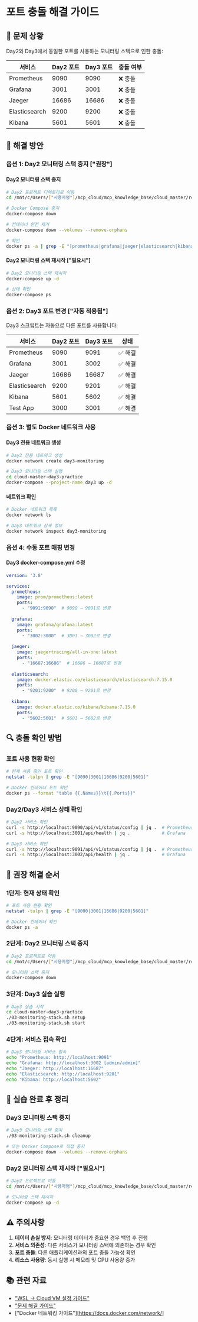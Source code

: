 # 포트 충돌 해결 가이드

## 🚨 문제 상황

Day2와 Day3에서 동일한 포트를 사용하는 모니터링 스택으로 인한 충돌:

| 서비스 | Day2 포트 | Day3 포트 | 충돌 여부 |
|--------|-----------|-----------|-----------|
| Prometheus | 9090 | 9090 | ❌ 충돌 |
| Grafana | 3001 | 3001 | ❌ 충돌 |
| Jaeger | 16686 | 16686 | ❌ 충돌 |
| Elasticsearch | 9200 | 9200 | ❌ 충돌 |
| Kibana | 5601 | 5601 | ❌ 충돌 |

## 🔧 해결 방안

### 옵션 1: Day2 모니터링 스택 중지 ["권장"]

#### Day2 모니터링 스택 중지
```bash
# Day2 프로젝트 디렉토리로 이동
cd /mnt/c/Users/["사용자명"]/mcp_cloud/mcp_knowledge_base/cloud_master/repos/samples/day2/my-app

# Docker Compose 중지
docker-compose down

# 컨테이너 완전 제거
docker-compose down --volumes --remove-orphans

# 확인
docker ps -a | grep -E "[prometheus|grafana|jaeger|elasticsearch|kibana]"
```

#### Day2 모니터링 스택 재시작 ["필요시"]
```bash
# Day2 모니터링 스택 재시작
docker-compose up -d

# 상태 확인
docker-compose ps
```

### 옵션 2: Day3 포트 변경 ["자동 적용됨"]

Day3 스크립트는 자동으로 다른 포트를 사용합니다:

| 서비스 | Day2 포트 | Day3 포트 | 상태 |
|--------|-----------|-----------|------|
| Prometheus | 9090 | 9091 | ✅ 해결 |
| Grafana | 3001 | 3002 | ✅ 해결 |
| Jaeger | 16686 | 16687 | ✅ 해결 |
| Elasticsearch | 9200 | 9201 | ✅ 해결 |
| Kibana | 5601 | 5602 | ✅ 해결 |
| Test App | 3000 | 3001 | ✅ 해결 |

### 옵션 3: 별도 Docker 네트워크 사용

#### Day3 전용 네트워크 생성
```bash
# Day3 전용 네트워크 생성
docker network create day3-monitoring

# Day3 모니터링 스택 실행
cd cloud-master-day3-practice
docker-compose --project-name day3 up -d
```

#### 네트워크 확인
```bash
# Docker 네트워크 목록
docker network ls

# Day3 네트워크 상세 정보
docker network inspect day3-monitoring
```

### 옵션 4: 수동 포트 매핑 변경

#### Day3 docker-compose.yml 수정
```yaml
version: '3.8'

services:
  prometheus:
    image: prom/prometheus:latest
    ports:
      - "9091:9090"  # 9090 → 9091로 변경
  
  grafana:
    image: grafana/grafana:latest
    ports:
      - "3002:3000"  # 3001 → 3002로 변경
  
  jaeger:
    image: jaegertracing/all-in-one:latest
    ports:
      - "16687:16686"  # 16686 → 16687로 변경
  
  elasticsearch:
    image: docker.elastic.co/elasticsearch/elasticsearch:7.15.0
    ports:
      - "9201:9200"  # 9200 → 9201로 변경
  
  kibana:
    image: docker.elastic.co/kibana/kibana:7.15.0
    ports:
      - "5602:5601"  # 5601 → 5602로 변경
```

## 🔍 충돌 확인 방법

### 포트 사용 현황 확인
```bash
# 현재 사용 중인 포트 확인
netstat -tulpn | grep -E "[9090|3001|16686|9200|5601]"

# Docker 컨테이너 포트 확인
docker ps --format "table {{.Names}}\t{{.Ports}}"
```

### Day2/Day3 서비스 상태 확인
```bash
# Day2 서비스 확인
curl -s http://localhost:9090/api/v1/status/config | jq .  # Prometheus
curl -s http://localhost:3001/api/health | jq .            # Grafana

# Day3 서비스 확인
curl -s http://localhost:9091/api/v1/status/config | jq .  # Prometheus
curl -s http://localhost:3002/api/health | jq .            # Grafana
```

## 🚀 권장 해결 순서

### 1단계: 현재 상태 확인
```bash
# 포트 사용 현황 확인
netstat -tulpn | grep -E "[9090|3001|16686|9200|5601]"

# Docker 컨테이너 확인
docker ps -a
```

### 2단계: Day2 모니터링 스택 중지
```bash
# Day2 프로젝트로 이동
cd /mnt/c/Users/["사용자명"]/mcp_cloud/mcp_knowledge_base/cloud_master/repos/samples/day2/my-app

# 모니터링 스택 중지
docker-compose down
```

### 3단계: Day3 실습 실행
```bash
# Day3 실습 시작
cd cloud-master-day3-practice
./03-monitoring-stack.sh setup
./03-monitoring-stack.sh start
```

### 4단계: 서비스 접속 확인
```bash
# Day3 모니터링 서비스 접속
echo "Prometheus: http://localhost:9091"
echo "Grafana: http://localhost:3002 [admin/admin]"
echo "Jaeger: http://localhost:16687"
echo "Elasticsearch: http://localhost:9201"
echo "Kibana: http://localhost:5602"
```

## 🔄 실습 완료 후 정리

### Day3 모니터링 스택 중지
```bash
# Day3 모니터링 스택 중지
./03-monitoring-stack.sh cleanup

# 또는 Docker Compose로 직접 중지
docker-compose down --volumes --remove-orphans
```

### Day2 모니터링 스택 재시작 ["필요시"]
```bash
# Day2 프로젝트로 이동
cd /mnt/c/Users/["사용자명"]/mcp_cloud/mcp_knowledge_base/cloud_master/repos/samples/day2/my-app

# 모니터링 스택 재시작
docker-compose up -d
```

## ⚠️ 주의사항

1. **데이터 손실 방지**: 모니터링 데이터가 중요한 경우 백업 후 진행
2. **서비스 의존성**: 다른 서비스가 모니터링 스택에 의존하는 경우 확인
3. **포트 충돌**: 다른 애플리케이션과의 포트 충돌 가능성 확인
4. **리소스 사용량**: 동시 실행 시 메모리 및 CPU 사용량 증가

## 📚 관련 자료

- ["WSL → Cloud VM 설정 가이드"](wsl-to-vm-setup.md)
- ["문제 해결 가이드"](troubleshooting.md)
- ["Docker 네트워킹 가이드"][https://docs.docker.com/network/]
